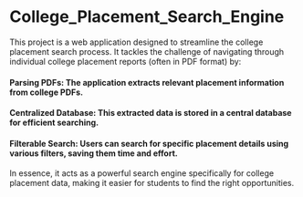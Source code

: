 # College_Placement_Search_Engine
This project is a web application designed to streamline the college placement search process. It tackles the challenge of navigating through individual college placement reports (often in PDF format) by:

#### Parsing PDFs: The application extracts relevant placement information from college PDFs.
#### Centralized Database: This extracted data is stored in a central database for efficient searching.
#### Filterable Search: Users can search for specific placement details using various filters, saving them time and effort.

In essence, it acts as a powerful search engine specifically for college placement data, making it easier for students to find the right opportunities.
